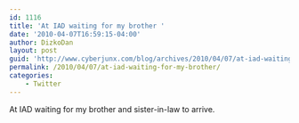```yaml
---
id: 1116
title: 'At IAD waiting for my brother '
date: '2010-04-07T16:59:15-04:00'
author: DizkoDan
layout: post
guid: 'http://www.cyberjunx.com/blog/archives/2010/04/07/at-iad-waiting-for-my-brother/'
permalink: /2010/04/07/at-iad-waiting-for-my-brother/
categories:
    - Twitter
---
```


At IAD waiting for my brother and sister-in-law to arrive.